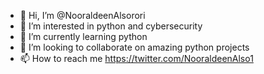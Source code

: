 - 👋 Hi, I’m @NooraldeenAlsorori
- 👀 I’m interested in python and cybersecurity
- 🌱 I’m currently learning python
- 💞️ I’m looking to collaborate on amazing python projects
- 📫 How to reach me https://twitter.com/NooraldeenAlso1

<!---
NooraldeenAlsorori/NooraldeenAlsorori is a ✨ special ✨ repository because its `README.md` (this file) appears on your GitHub profile.
You can click the Preview link to take a look at your changes.
--->
